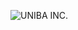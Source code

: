 
![UNIBA INC.](https://cloud.githubusercontent.com/assets/291185/23937974/8101ad7c-099d-11e7-9127-2b92dab88e6a.png)
